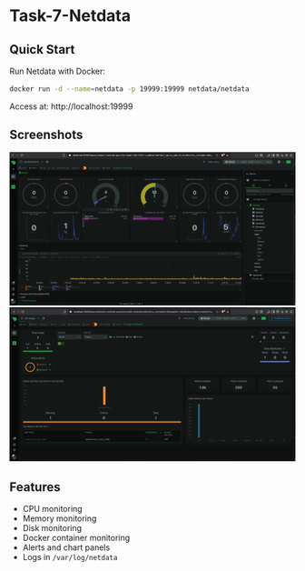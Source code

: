# Task-7-Netdata

## Quick Start

Run Netdata with Docker:
```bash
docker run -d --name=netdata -p 19999:19999 netdata/netdata
```

Access at: http://localhost:19999

## Screenshots
![Netdata Dashboard](images/dashboard.png)
![Netdata Monitoring](images/monitor.png)

## Features
- CPU monitoring
- Memory monitoring  
- Disk monitoring
- Docker container monitoring
- Alerts and chart panels
- Logs in `/var/log/netdata`